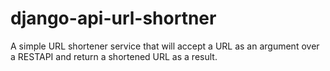 # django-api-url-shortner
A simple URL shortener service that will accept a URL as an argument over a RESTAPI and return a shortened URL as a result.
